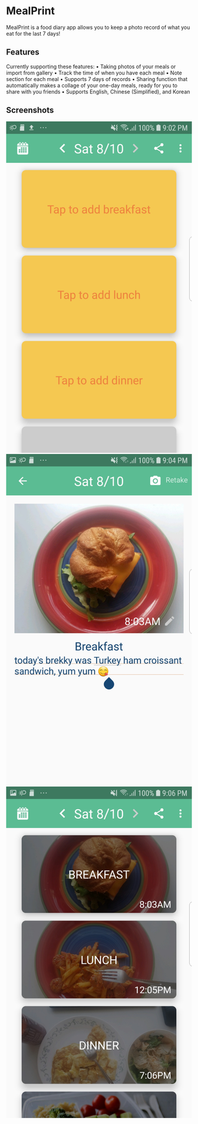 # MealPrint
MealPrint is a food diary app allows you to keep a photo record of what you eat for the last 7 days!

## Features
Currently supporting these features:
•	Taking photos of your meals or import from gallery
•	Track the time of when you have each meal
•	Note section for each meal
•	Supports 7 days of records
•	Sharing function that automatically makes a collage of your one-day meals, ready for you to share with you friends
•	Supports English, Chinese (Simplified), and Korean

## Screenshots
![home page of app](https://github.com/AnnabelleZ/MealPrint/blob/master/Screenshots/Screenshot_20190810-210245_Package%20installer.jpg?raw=true)
![meal1 page of app](https://github.com/AnnabelleZ/MealPrint/blob/master/Screenshots/Screenshot_20190810-210423_MealPrint.jpg?raw=true)
![home page of app with all meals created](https://github.com/AnnabelleZ/MealPrint/blob/master/Screenshots/Screenshot_20190810-210700_MealPrint.jpg?raw=true)
